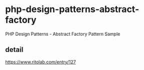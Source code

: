 # php-design-patterns-abstract-factory
PHP Design Patterns - Abstract Factory Pattern Sample

## detail
https://www.ritolab.com/entry/127

